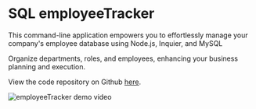 # SQL employeeTracker

This command-line application empowers you to effortlessly manage your company's employee database using Node.js, Inquier, and MySQL

Organize departments, roles, and employees, enhancing your business planning and execution.

View the code repository on Github [here](https://github.com/wellheythereMJ/12-employeeTracker).

![employeeTracker demo video]()